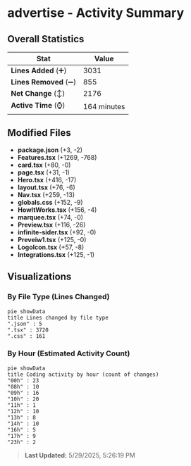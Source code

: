 # advertise - Activity Summary 

## Overall Statistics

| Stat                   | Value                                                             |
| ---------------------- | ----------------------------------------------------------------- |
| **Lines Added** (➕)   | 3031                                          |
| **Lines Removed** (➖) | 855                                        |
| **Net Change** (↕)    | 2176                |
| **Active Time** (⌚)   | 164 minutes |


## Modified Files
- **package.json** (+3, -2)
- **Features.tsx** (+1269, -768)
- **card.tsx** (+80, -0)
- **page.tsx** (+31, -1)
- **Hero.tsx** (+416, -17)
- **layout.tsx** (+76, -6)
- **Nav.tsx** (+259, -13)
- **globals.css** (+152, -9)
- **HowItWorks.tsx** (+156, -4)
- **marquee.tsx** (+74, -0)
- **Preview.tsx** (+116, -26)
- **infinite-sider.tsx** (+92, -0)
- **Preveiw1.tsx** (+125, -0)
- **LogoIcon.tsx** (+57, -8)
- **Integrations.tsx** (+125, -1)

## Visualizations

### By File Type (Lines Changed)

```mermaid
pie showData
title Lines changed by file type
".json" : 5
".tsx" : 3720
".css" : 161
```

### By Hour (Estimated Activity Count)

```mermaid
pie showData
title Coding activity by hour (count of changes)
"00h" : 23
"08h" : 10
"09h" : 16
"10h" : 20
"11h" : 1
"12h" : 10
"13h" : 8
"14h" : 10
"16h" : 5
"17h" : 9
"23h" : 2
```


> **Last Updated:** 5/29/2025, 5:26:19 PM